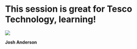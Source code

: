 
<h1>This session is great for Tesco Technology, learning!</h1>

<img src="https://media.giphy.com/media/hoJAoekNTCTVS/giphy.gif"></img>


<b>Josh Anderson</b>
